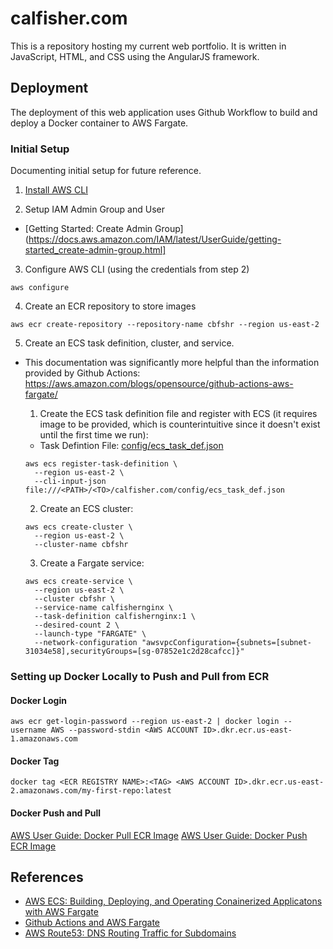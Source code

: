 # calfisher.com
This is a repository hosting my current web portfolio. It is written in JavaScript, HTML, and CSS using the AngularJS framework.

## Deployment
The deployment of this web application uses Github Workflow to build and deploy a Docker container to AWS Fargate.

### Initial Setup
Documenting initial setup for future reference.

1. [Install AWS CLI](https://docs.aws.amazon.com/cli/latest/userguide/cli-chap-install.html)

2. Setup IAM Admin Group and User
* [Getting Started: Create Admin Group](https://docs.aws.amazon.com/IAM/latest/UserGuide/getting-started_create-admin-group.html]

3. Configure AWS CLI (using the credentials from step 2)
```
aws configure
```

4. Create an ECR repository to store images
```
aws ecr create-repository --repository-name cbfshr --region us-east-2
```
 
5. Create an ECS task definition, cluster, and service.
* This documentation was significantly more helpful than the information provided by Github Actions: https://aws.amazon.com/blogs/opensource/github-actions-aws-fargate/

    1. Create the ECS task definition file and register with ECS (it requires image to be provided, which is counterintuitive since it doesn't exist until the first time we run):
    * Task Defintion File: [config/ecs_task_def.json](config/ecs_task_def.json)
    ```
    aws ecs register-task-definition \
      --region us-east-2 \
      --cli-input-json file:///<PATH>/<TO>/calfisher.com/config/ecs_task_def.json
    ```

    2. Create an ECS cluster:
    ```
    aws ecs create-cluster \
      --region us-east-2 \
      --cluster-name cbfshr
    ```

    3. Create a Fargate service:
    ```
    aws ecs create-service \
      --region us-east-2 \
      --cluster cbfshr \
      --service-name calfishernginx \
      --task-definition calfishernginx:1 \
      --desired-count 2 \
      --launch-type "FARGATE" \
      --network-configuration "awsvpcConfiguration={subnets=[subnet-31034e58],securityGroups=[sg-07852e1c2d28cafcc]}"
    ```

### Setting up Docker Locally to Push and Pull from ECR
#### Docker Login
```
aws ecr get-login-password --region us-east-2 | docker login --username AWS --password-stdin <AWS ACCOUNT ID>.dkr.ecr.us-east-1.amazonaws.com
```

#### Docker Tag
```
docker tag <ECR REGISTRY NAME>:<TAG> <AWS ACCOUNT ID>.dkr.ecr.us-east-2.amazonaws.com/my-first-repo:latest
```

#### Docker Push and Pull
[AWS User Guide: Docker Pull ECR Image](https://docs.aws.amazon.com/AmazonECR/latest/userguide/docker-pull-ecr-image.html)
[AWS User Guide: Docker Push ECR Image](https://docs.aws.amazon.com/AmazonECR/latest/userguide/docker-push-ecr-image.html)

## References
* [AWS ECS: Building, Deploying, and Operating Conainerized Applicatons with AWS Fargate](https://aws.amazon.com/blogs/compute/building-deploying-and-operating-containerized-applications-with-aws-fargate/)
* [Github Actions and AWS Fargate](https://aws.amazon.com/blogs/opensource/github-actions-aws-fargate/)
* [AWS Route53: DNS Routing Traffic for Subdomains](https://docs.aws.amazon.com/Route53/latest/DeveloperGuide/dns-routing-traffic-for-subdomains.html)


